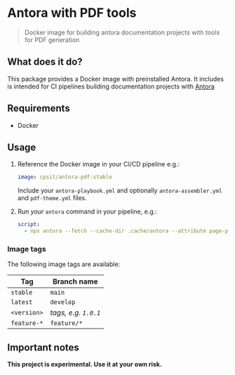# Antora with PDF tools 

> Docker image for building antora documentation projects with tools for PDF generation
## What does it do?

This package provides a Docker image with preinstalled Antora. It includes is intended for CI pipelines building documentation
projects with [Antora][antora]

## Requirements

* Docker

## Usage
1. Reference the Docker image in your CI/CD pipeline e.g.:

    ```yaml
    image: cpsit/antora-pdf:stable
    ```
    
    Include your `antora-playbook.yml` and optionally `antora-assembler.yml` and `pdf-theme.yml` files. 
    
2. Run _your_ `antora` command in your pipeline, e.g.:
    ```yaml
    script: 
      - npx antora --fetch --cache-dir .cache/antora --attribute page-pagination= --to-dir public antora-playbook.yml
     ```

### Image tags

The following image tags are available:

| Tag         | Branch name          |
|-------------|----------------------|
| `stable`    | `main`               |
| `latest`    | `develop`            |
| `<version>` | _tags, e.g. `1.0.1`_ |
| `feature-*` | `feature/*`          |

## Important notes

**This project is experimental. Use it at your own risk.**

[antora]: https://antora.org/
[3]: https://hub.docker.com/r/cpsit/antora-pdf
